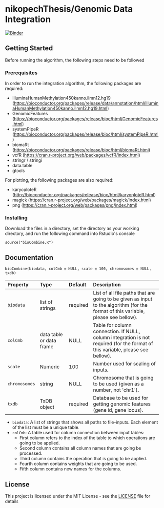 # nikopechThesis/Genomic Data Integration

[![Binder](https://mybinder.org/badge_logo.svg)](https://mybinder.org/v2/gh/nikopech/data-integration-model.git/master?urlpath=rstudio)

## Getting Started

Before running the algorithm, the following steps need to be followed

### Prerequisites

In order to run the integration algorithm, the following packages are required:

- IlluminaHumanMethylation450kanno.ilmn12.hg19 (https://bioconductor.org/packages/release/data/annotation/html/IlluminaHumanMethylation450kanno.ilmn12.hg19.html)
- GenomicFeatures (https://bioconductor.org/packages/release/bioc/html/GenomicFeatures.html)
- systemPipeR (https://bioconductor.org/packages/release/bioc/html/systemPipeR.html)
- biomaRt (https://bioconductor.org/packages/release/bioc/html/biomaRt.html)
- vcfR (https://cran.r-project.org/web/packages/vcfR/index.html)
- stringr / stringi
- data.table
- gtools

For plotting, the following packages are also required:

- karyoploteR (http://bioconductor.org/packages/release/bioc/html/karyoploteR.html)
- magick (https://cran.r-project.org/web/packages/magick/index.html)
- png (https://cran.r-project.org/web/packages/png/index.html)

### Installing

Download the files in a directory, set the directory as your working directory, and run the following command into Rstudio's console

```
source("bioCombine.R")
```

## Documentation

```
bioCombine(biodata, colCmb = NULL, scale = 100, chromosomes = NULL, txdb)
```
| Property    | Type            | Default | Description |
|:------------|:----------------|:--------|:------------|
| ```biodata``` | list of strings | required | List of all file paths that are going to be given as input to the algorithm (for the format of this variable, please see bellow). |
| ```colCmb``` | data table or data frame          | NULL     | Table for column connection. If NULL, column integration is not required (for the format of this variable, please see bellow). |                                                                                                                             
| ```scale``` | Numeric         | 100      | Number used for scaling of inputs. |                                                                                              
| ```chromosomes``` | string          | NULL     | Chromosome that is going to be used (given as a number, not 'chr1').|  
| ```txdb``` | TxDB object | required     | Database to be used for getting genomic features (gene id, gene locus).| 

* ```biodata```: Α list of strings that shows all paths to file-inputs. Each element of the list must be a unique table.
* ```colCmb```: Α table used for column connection between input tables:
  + First column refers to the index of the table to which operations are going to be applied.
  + Second column contains all column names that are going be processed.
  + Third column contains the operation that is going to be applied.
  + Fourth column contains weights that are going to be used.
  + Fifth column contains new names for the columns.

## License

This project is licensed under the MIT License - see the [LICENSE](LICENSE) file for details
